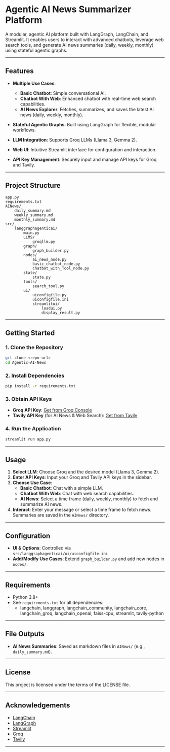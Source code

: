 # Agentic AI News Summarizer Platform

A modular, agentic AI platform built with LangGraph, LangChain, and Streamlit. It enables users to interact with advanced chatbots, leverage web search tools, and generate AI news summaries (daily, weekly, monthly) using stateful agentic graphs.

---

## Features

- **Multiple Use Cases**:
  - **Basic Chatbot**: Simple conversational AI.
  - **Chatbot With Web**: Enhanced chatbot with real-time web search capabilities.
  - **AI News Explorer**: Fetches, summarizes, and saves the latest AI news (daily, weekly, monthly).

- **Stateful Agentic Graphs**: Built using LangGraph for flexible, modular workflows.
- **LLM Integration**: Supports Groq LLMs (Llama 3, Gemma 2).
- **Web UI**: Intuitive Streamlit interface for configuration and interaction.
- **API Key Management**: Securely input and manage API keys for Groq and Tavily.

---

## Project Structure

```
app.py
requirements.txt
AINews/
    daily_summary.md
    weekly_summary.md
    monthly_summary.md
src/
    langgraphagenticai/
        main.py
        LLMS/
            groqllm.py
        graph/
            graph_builder.py
        nodes/
            ai_news_node.py
            basic_chatbot_node.py
            chatbot_with_Tool_node.py
        state/
            state.py
        tools/
            search_tool.py
        ui/
            uiconfigfile.py
            uiconfigfile.ini
            streamlitui/
                loadui.py
                display_result.py
```

---

## Getting Started

### 1. Clone the Repository

```sh
git clone <repo-url>
cd Agentic-AI-News
```

### 2. Install Dependencies

```sh
pip install -r requirements.txt
```

### 3. Obtain API Keys

- **Groq API Key**: [Get from Groq Console](https://console.groq.com/keys)
- **Tavily API Key** (for AI News & Web Search): [Get from Tavily](https://app.tavily.com/home)

### 4. Run the Application

```sh
streamlit run app.py
```

---

## Usage

1. **Select LLM**: Choose Groq and the desired model (Llama 3, Gemma 2).
2. **Enter API Keys**: Input your Groq and Tavily API keys in the sidebar.
3. **Choose Use Case**:
   - **Basic Chatbot**: Chat with a simple LLM.
   - **Chatbot With Web**: Chat with web search capabilities.
   - **AI News**: Select a time frame (daily, weekly, monthly) to fetch and summarize AI news.
4. **Interact**: Enter your message or select a time frame to fetch news. Summaries are saved in the `AINews/` directory.

---

## Configuration

- **UI & Options**: Controlled via `src/langgraphagenticai/ui/uiconfigfile.ini`
- **Add/Modify Use Cases**: Extend `graph_builder.py` and add new nodes in `nodes/`.

---

## Requirements

- Python 3.8+
- See `requirements.txt` for all dependencies:
  - langchain, langgraph, langchain_community, langchain_core, langchain_groq, langchain_openai, faiss-cpu, streamlit, tavily-python

---

## File Outputs

- **AI News Summaries**: Saved as markdown files in `AINews/` (e.g., `daily_summary.md`).

---

## License

This project is licensed under the terms of the LICENSE file.

---

## Acknowledgements

- [LangChain](https://github.com/langchain-ai/langchain)
- [LangGraph](https://github.com/langchain-ai/langgraph)
- [Streamlit](https://streamlit.io/)
- [Groq](https://console.groq.com/)
- [Tavily](https://app.tavily.com/)

---